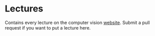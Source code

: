 # Lectures

Contains every lecture on the
computer vision [website](https://activities.tjhsst.edu/computervision/).
Submit a pull request if you want to put a lecture here.


